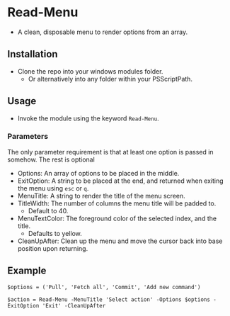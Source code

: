 # Read-Menu

- A clean, disposable menu to render options from an array.

## Installation

- Clone the repo into your windows modules folder.
  - Or alternatively into any folder within your PSScriptPath.

## Usage

- Invoke the module using the keyword `Read-Menu`.

### Parameters

The only parameter requirement is that at least one option is passed in somehow. The rest is optional
- Options: An array of options to be placed in the middle.
- ExitOption: A string to be placed at the end, and returned when exiting the menu using `esc` or `q`.
- MenuTitle: A string to render the title of the menu screen.
- TitleWidth: The number of columns the menu title will be padded to.
  - Default to 40.
- MenuTextColor: The foreground color of the selected index, and the title.
  - Defaults to yellow.
- CleanUpAfter: Clean up the menu and move the cursor back into base position upon returning.

## Example

`$options = ('Pull', 'Fetch all', 'Commit', 'Add new command')`

`$action = Read-Menu -MenuTitle 'Select action' -Options $options -ExitOption 'Exit' -CleanUpAfter `
